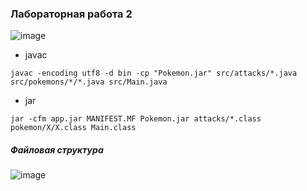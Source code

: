 ### Лабораторная работа 2

![image](https://github.com/vnikolaenko-dev/ITMO/assets/64604542/08edf289-3284-4adf-bd11-f65b78936cc6)

- javac
```
javac -encoding utf8 -d bin -cp "Pokemon.jar" src/attacks/*.java src/pokemons/*/*.java src/Main.java
```
- jar
```
jar -cfm app.jar MANIFEST.MF Pokemon.jar attacks/*.class pokemon/X/X.class Main.class
```
##### Файловая структура
![image](https://github.com/vnikolaenko-dev/ITMO/assets/64604542/f15247fe-32ef-4469-aa78-cccf79428e5d)
